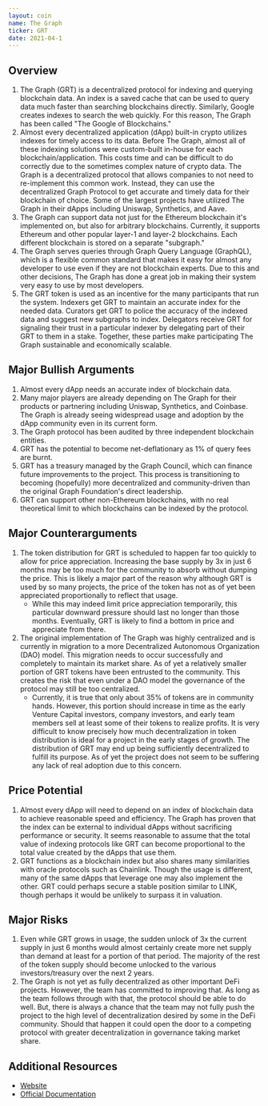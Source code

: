 ```yaml
---
layout: coin
name: The Graph
ticker: GRT
date: 2021-04-1
---
```


## Overview

1. The Graph (GRT) is a decentralized protocol for indexing and querying blockchain data. An index is a saved cache that can be used to query data much faster than searching blockchains directly. Similarly, Google creates indexes to search the web quickly. For this reason, The Graph has been called "The Google of Blockchains."
1. Almost every decentralized application (dApp) built-in crypto utilizes indexes for timely access to its data. Before The Graph, almost all of these indexing solutions were custom-built in-house for each blockchain/application. This costs time and can be difficult to do correctly due to the sometimes complex nature of crypto data. The Graph is a decentralized protocol that allows companies to not need to re-implement this common work. Instead, they can use the decentralized Graph Protocol to get accurate and timely data for their blockchain of choice. Some of the largest projects have utilized The Graph in their dApps including Uniswap, Synthetics, and Aave.
1. The Graph can support data not just for the Ethereum blockchain it's implemented on, but also for arbitrary blockchains. Currently, it supports Ethereum and other popular layer-1 and layer-2 blockchains. Each different blockchain is stored on a separate "subgraph."
1. The Graph serves queries through Graph Query Language (GraphQL), which is a flexible common standard that makes it easy for almost any developer to use even if they are not blockchain experts. Due to this and other decisions, The Graph has done a great job in making their system very easy to use by most developers.
1. The GRT token is used as an incentive for the many participants that run the system. Indexers get GRT to maintain an accurate index for the needed data. Curators get GRT to police the accuracy of the indexed data and suggest new subgraphs to index. Delegators receive GRT for signaling their trust in a particular indexer by delegating part of their GRT to them in a stake. Together, these parties make participating The Graph sustainable and economically scalable.

## Major Bullish Arguments

1. Almost every dApp needs an accurate index of blockchain data.
1. Many major players are already depending on The Graph for their products or partnering including Uniswap, Synthetics, and Coinbase. The Graph is already seeing widespread usage and adoption by the dApp community even in its current form.
1. The Graph protocol has been audited by three independent blockchain entities.
1. GRT has the potential to become net-deflationary as 1% of query fees are burnt.
1. GRT has a treasury managed by the Graph Council, which can finance future improvements to the project. This process is transitioning to becoming (hopefully) more decentralized and community-driven than the original Graph Foundation's direct leadership.
1. GRT can support other non-Ethereum blockchains, with no real theoretical limit to which blockchains can be indexed by the protocol.

## Major Counterarguments

1. The token distribution for GRT is scheduled to happen far too quickly to allow for price appreciation. Increasing the base supply by 3x in just 6 months may be too much for the community to absorb without dumping the price. This is likely a major part of the reason why although GRT is used by so many projects, the price of the token has not as of yet been appreciated proportionally to reflect that usage.
   - While this may indeed limit price appreciation temporarily, this particular downward pressure should last no longer than those months. Eventually, GRT is likely to find a bottom in price and appreciate from there.
1. The original implementation of The Graph was highly centralized and is currently in migration to a more Decentralized Autonomous Organization (DAO) model. This migration needs to occur successfully and completely to maintain its market share. As of yet a relatively smaller portion of GRT tokens have been entrusted to the community. This creates the risk that even under a DAO model the governance of the protocol may still be too centralized.
   - Currently, it is true that only about 35% of tokens are in community hands. However, this portion should increase in time as the early Venture Capital investors, company investors, and early team members sell at least some of their tokens to realize profits. It is very difficult to know precisely how much decentralization in token distribution is ideal for a project in the early stages of growth. The distribution of GRT may end up being sufficiently decentralized to fulfill its purpose. As of yet the project does not seem to be suffering any lack of real adoption due to this concern.

## Price Potential

1. Almost every dApp will need to depend on an index of blockchain data to achieve reasonable speed and efficiency. The Graph has proven that the index can be external to individual dApps without sacrificing performance or security. It seems reasonable to assume that the total value of indexing protocols like GRT can become proportional to the total value created by the dApps that use them.
1. GRT functions as a blockchain index but also shares many similarities with oracle protocols such as Chainlink. Though the usage is different, many of the same dApps that leverage one may also implement the other. GRT could perhaps secure a stable position similar to LINK, though perhaps it would be unlikely to surpass it in valuation.

## Major Risks

1. Even while GRT grows in usage, the sudden unlock of 3x the current supply in just 6 months would almost certainly create more net supply than demand at least for a portion of that period. The majority of the rest of the token supply should become unlocked to the various investors/treasury over the next 2 years.
1. The Graph is not yet as fully decentralized as other important DeFi projects. However, the team has committed to improving that. As long as the team follows through with that, the protocol should be able to do well. But, there is always a chance that the team may not fully push the project to the high level of decentralization desired by some in the DeFi community. Should that happen it could open the door to a competing protocol with greater decentralization in governance taking market share.

## Additional Resources

- [Website](https://thegraph.com/)
- [Official Documentation](https://thegraph.com/docs/introduction#what-the-graph-is)
